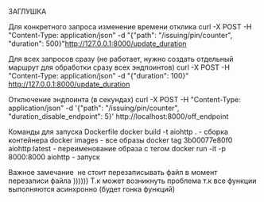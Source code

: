 ЗАГЛУШКА

Для конкретного запроса изменение времени отклика
curl -X POST -H "Content-Type: application/json" -d "{"path": "/issuing/pin/counter", "duration": 500}"http://127.0.0.1:8000/update_duration

Для всех запросов сразу (не работает, нужно создать отдельный маршрут для обработки сразу всех эндпоинтов)
curl -X POST -H "Content-Type: application/json" -d "{"duration": 100}" http://127.0.0.1:8000/update_duration

Отключение эндпоинта (в секундах)
curl -X POST -H "Content-Type: application/json" -d '{"path": "/issuing/pin/counter", "duration_disable_endpoint": 5}' http://localhost:8000/off_endpoint

Команды для запуска Dockerfile 
docker build -t aiohttp .   - сборка контейнера 
docker images - все образы 
docker tag 3b00077e80f0 aiohttp:latest - переименование образа с тегом
docker run -it -p 8000:8000 aiohttp  - запуск

Важное замечание  не стоит перезаписывать файл в момент перезаписи файла )))))) Т.к может возникнуть	 проблема т.к все функции выполняются асинхронно (будет гонка функций)
